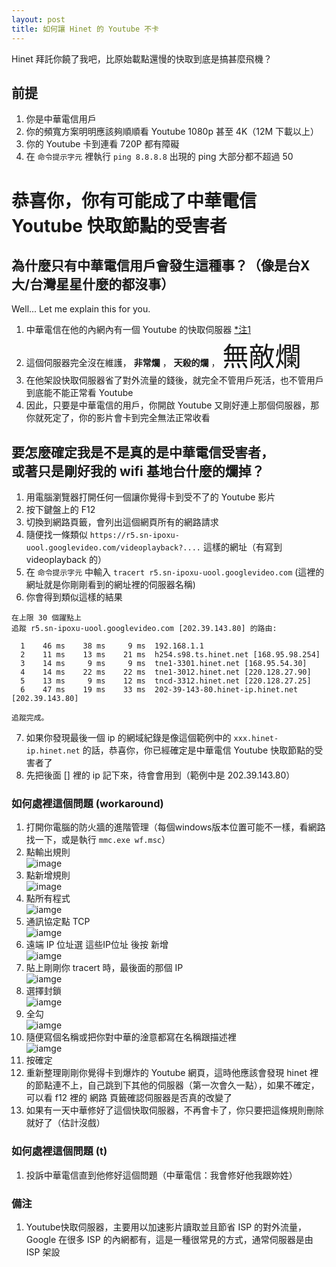 ```yaml
---
layout: post
title: 如何讓 Hinet 的 Youtube 不卡
---
```


Hinet 拜託你饒了我吧，比原始載點還慢的快取到底是搞甚麼飛機？

## 前提
1. 你是中華電信用戶
2. 你的頻寬方案明明應該夠順順看 Youtube 1080p 甚至 4K（12M 下載以上）
3. 你的 Youtube 卡到連看 720P 都有障礙
4. 在 `命令提示字元` 裡執行 `ping 8.8.8.8` 出現的 ping 大部分都不超過 50

# 恭喜你，你有可能成了中華電信 Youtube 快取節點的受害者

## 為什麼只有中華電信用戶會發生這種事？（像是台X大/台灣星星什麼的都沒事）
Well... Let me explain this for you.

1. 中華電信在他的內網內有一個 Youtube 的快取伺服器 [*注1](#備注)
2. 這個伺服器完全沒在維護， __非常爛__ ， **天殺的爛** ， <span style="font-size:3em">無敵爛</span>
3. 在他架設快取伺服器省了對外流量的錢後，就完全不管用戶死活，也不管用戶到底能不能正常看 Youtube
4. 因此，只要是中華電信的用戶，你開啟 Youtube 又剛好連上那個伺服器，那你就死定了，你的影片會卡到完全無法正常收看

## 要怎麼確定我是不是真的是中華電信受害者，<br>或著只是剛好我的 wifi 基地台什麼的爛掉？
1. 用電腦瀏覽器打開任何一個讓你覺得卡到受不了的 Youtube 影片
2. 按下鍵盤上的 F12
3. 切換到網路頁籤，會列出這個網頁所有的網路請求
4. 隨便找一條類似 `https://r5.sn-ipoxu-uool.googlevideo.com/videoplayback?....` 這樣的網址（有寫到 videoplayback 的）
5. 在 `命令提示字元` 中輸入 `tracert r5.sn-ipoxu-uool.googlevideo.com` (這裡的網址就是你剛剛看到的網址裡的伺服器名稱)
6. 你會得到類似這樣的結果 
```
在上限 30 個躍點上
追蹤 r5.sn-ipoxu-uool.googlevideo.com [202.39.143.80] 的路由:

  1    46 ms    38 ms     9 ms  192.168.1.1
  2    11 ms    13 ms    21 ms  h254.s98.ts.hinet.net [168.95.98.254]
  3    14 ms     9 ms     9 ms  tne1-3301.hinet.net [168.95.54.30]
  4    14 ms    22 ms    22 ms  tne1-3012.hinet.net [220.128.27.90]
  5    13 ms     9 ms    12 ms  tncd-3312.hinet.net [220.128.27.25]
  6    47 ms    19 ms    33 ms  202-39-143-80.hinet-ip.hinet.net [202.39.143.80]

追蹤完成。
```
7. 如果你發現最後一個 ip 的網域紀錄是像這個範例中的 `xxx.hinet-ip.hinet.net` 的話，恭喜你，你已經確定是中華電信 Youtube 快取節點的受害者了
8. 先把後面 [] 裡的 ip 記下來，待會會用到（範例中是 202.39.143.80）

### 如何處裡這個問題 (workaround)
1. 打開你電腦的防火牆的進階管理（每個windows版本位置可能不一樣，看網路找一下，或是執行 `mmc.exe wf.msc`）
2. 點輸出規則<br>![image](https://i.imgur.com/EfUQWx1.png)
3. 點新增規則<br>![image](https://i.imgur.com/1yvdzhb.png)
4. 點所有程式<br>![iamge](https://i.imgur.com/41xc3nP.png)
5. 通訊協定點 TCP<br>![iamge](https://imgur.com/cCV3Xvb.png)
6. 遠端 IP 位址選 這些IP位址 後按 新增<br>![iamge](https://i.imgur.com/U1pE7vV.png)
7. 貼上剛剛你 tracert 時，最後面的那個 IP<br>![iamge](https://i.imgur.com/YjUPyoG.png)
8. 選擇封鎖<br>![iamge](https://i.imgur.com/3mn6IFX.png)
9. 全勾<br>![iamge](https://i.imgur.com/PbvECpK.png)
10. 隨便寫個名稱或把你對中華的淦意都寫在名稱跟描述裡<br>![iamge](https://i.imgur.com/4brIFX4.png)
11. 按確定
12. 重新整理剛剛你覺得卡到爆炸的 Youtube 網頁，這時他應該會發現 hinet 裡的節點連不上，自己跳到下其他的伺服器（第一次會久一點），如果不確定，可以看 f12 裡的 網路 頁籤確認伺服器是否真的改變了
13. 如果有一天中華修好了這個快取伺服器，不再會卡了，你只要把這條規則刪除就好了（估計沒戲）

### 如何處裡這個問題 (t)
1. 投訴中華電信直到他修好這個問題（中華電信：我會修好他我跟妳姓）

### 備注
1. Youtube快取伺服器，主要用以加速影片讀取並且節省 ISP 的對外流量，Google 在很多 ISP 的內網都有，這是一種很常見的方式，通常伺服器是由 ISP 架設
